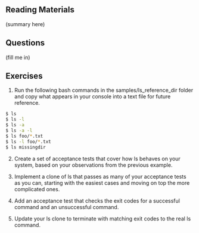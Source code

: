 ## Reading Materials

(summary here)

## Questions

(fill me in)

## Exercises

1. Run the following bash commands in the samples/ls_reference_dir folder
and copy what appears in your console into a text file for future reference.

```bash
$ ls
$ ls -l
$ ls -a
$ ls -a -l
$ ls foo/*.txt
$ ls -l foo/*.txt
$ ls missingdir
```

2. Create a set of acceptance tests that cover how ls behaves on your system, 
based on your observations from the previous example.

3. Implement a clone of ls that passes as many of your acceptance tests as you can, 
starting with the easiest cases and moving on top the more complicated ones.

4. Add an acceptance test that checks the exit codes for a successful command 
and an unsuccessful command.

5. Update your ls clone to terminate with matching exit codes to the 
real ls command.
